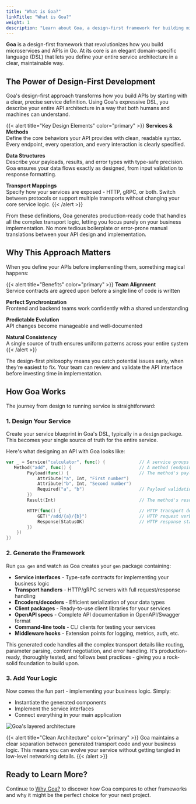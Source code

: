 ```yaml
---
title: "What is Goa?"
linkTitle: "What is Goa?"
weight: 1
description: "Learn about Goa, a design-first framework for building microservices and APIs in Go, featuring a powerful DSL and code generation capabilities."
---
```


**Goa** is a design-first framework that revolutionizes how you build microservices and APIs in Go. At its core is an elegant domain-specific language (DSL) that lets you define your entire service architecture in a clear, maintainable way.

## The Power of Design-First Development

Goa's design-first approach transforms how you build APIs by starting with a clear, precise service definition. Using Goa's expressive DSL, you describe your entire API architecture in a way that both humans and machines can understand.

{{< alert title="Key Design Elements" color="primary" >}}
**Services & Methods**  
Define the core behaviors your API provides with clean, readable syntax. Every endpoint, every operation, and every interaction is clearly specified.

**Data Structures**  
Describe your payloads, results, and error types with type-safe precision. Goa ensures your data flows exactly as designed, from input validation to response formatting.

**Transport Mappings**  
Specify how your services are exposed - HTTP, gRPC, or both. Switch between protocols or support multiple transports without changing your core service logic.
{{< /alert >}}

From these definitions, Goa generates production-ready code that handles all the complex transport logic, letting you focus purely on your business implementation. No more tedious boilerplate or error-prone manual translations between your API design and implementation.

## Why This Approach Matters

When you define your APIs before implementing them, something magical happens:

{{< alert title="Benefits" color="primary" >}}
**Team Alignment**  
Service contracts are agreed upon before a single line of code is written

**Perfect Synchronization**  
Frontend and backend teams work confidently with a shared understanding

**Predictable Evolution**  
API changes become manageable and well-documented

**Natural Consistency**  
A single source of truth ensures uniform patterns across your entire system
{{< /alert >}}

The design-first philosophy means you catch potential issues early, when they're easiest to fix. Your team can review and validate the API interface before investing time in implementation.

## How Goa Works

The journey from design to running service is straightforward:

### 1. Design Your Service
Create your service blueprint in Goa's DSL, typically in a `design` package. This becomes your single source of truth for the entire service.

Here's what designing an API with Goa looks like:

```go
var _ = Service("calculator", func() {             // A service groups related methods
   Method("add", func() {                          // A method (endpoint)
        Payload(func() {                           // The method's payload (request body)
            Attribute("a", Int, "First number")    
            Attribute("b", Int, "Second number")
            Required("a", "b")                     // Payload validation
        })
        Result(Int)                                // The method's result (response body)

        HTTP(func() {                              // HTTP transport details
            GET("/add/{a}/{b}")                    // HTTP request verb and path
            Response(StatusOK)                     // HTTP response status
        })
    })
})
```

### 2. Generate the Framework
Run `goa gen` and watch as Goa creates your `gen` package containing:

- **Service interfaces** - Type-safe contracts for implementing your business logic
- **Transport handlers** - HTTP/gRPC servers with full request/response handling
- **Encoders/decoders** - Efficient serialization of your data types
- **Client packages** - Ready-to-use client libraries for your services
- **OpenAPI specs** - Complete API documentation in OpenAPI/Swagger format
- **Command-line tools** - CLI clients for testing your services
- **Middleware hooks** - Extension points for logging, metrics, auth, etc.

This generated code handles all the complex transport details like routing, parameter parsing, content negotiation, and error handling. It's production-ready, thoroughly tested, and follows best practices - giving you a rock-solid foundation to build upon.

### 3. Add Your Logic
Now comes the fun part - implementing your business logic. Simply:
- Instantiate the generated components
- Implement the service interfaces
- Connect everything in your main application

![Goa's layered architecture](/img/docs/layers.png)

{{< alert title="Clean Architecture" color="primary" >}}
Goa maintains a clear separation between generated transport code and your business logic. This means you can evolve your service without getting tangled in low-level networking details.
{{< /alert >}}

## Ready to Learn More?

Continue to [Why Goa?](./2-why-goa/) to discover how Goa compares to other frameworks and why it might be the perfect choice for your next project.
